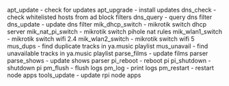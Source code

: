 apt_update - check for updates
apt_upgrade - install updates
dns_check - check whitelisted hosts from ad block filters
dns_query - query dns filter
dns_update - update dns filter
mik_dhcp_switch - mikrotik switch dhcp server
mik_nat_pi_switch - mikrotik switch pihole nat rules
mik_wlan1_switch - mikrotik switch wifi 2.4
mik_wlan2_switch - mikrotik switch wifi 5
mus_dups - find duplicate tracks in ya.music playlist
mus_unavail - find unavailable tracks in ya.music playlist
parse_films - update films parser
parse_shows - update shows parser
pi_reboot - reboot pi
pi_shutdown - shutdown pi
pm_flush - flush logs
pm_log - print logs
pm_restart - restart node apps
tools_update - update rpi node apps

